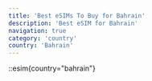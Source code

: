 ```yaml
---
title: 'Best eSIMs To Buy for Bahrain'
description: 'Best eSIM for Bahrain'
navigation: true
category: 'country'
country: 'Bahrain'
---
```


::esim{country="bahrain"}
